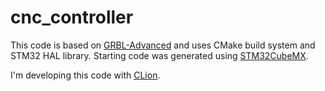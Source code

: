 # cnc_controller
This code is based on [GRBL-Advanced](https://github.com/Schildkroet/GRBL-Advanced) and uses CMake build system and STM32 HAL library. Starting code was generated using [STM32CubeMX](https://www.st.com/en/development-tools/stm32cubemx.html).

I'm developing this code with [CLion](https://www.jetbrains.com/clion/).
